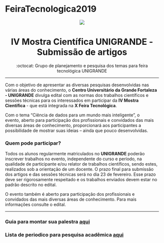 # FeiraTecnologica2019

<p align="center">
<img src="http://www.fgf.edu.br/wp-content/themes/fgf-28-05-2013_RESPONSIVO/images/unigrandelogopng400x187.png">
</p>
<h1 align="center">IV Mostra Científica UNIGRANDE - Submissão de artigos</h1>
<p align="center">:octocat: Grupo de planejamento e pesquisa dos temas para feira tecnológica UNIGRANDE</p>

---

Com o objetivo de apresentar as diversas pesquisas desenvolvidas nas várias áreas do conhecimento, o **Centro Universitário da Grande Fortaleza - UNIGRANDE** divulga edital com as normas dos trabalhos científicos e sessões técnicas para os interessados em participar da **IV Mostra Científica** - que está integrada na **X Feira Tecnológica**.

Com o tema “Ciência de dados para um mundo mais inteligente”, o evento, aberto para participação dos profissionais e convidados das mais diversas áreas de conhecimento, proporcionará aos participantes a possibilidade de mostrar suas ideias – ainda que pouco desenvolvidas.

### Quem pode participar?

Todos os alunos regularmente matriculados no **UNIGRANDE** poderão inscrever trabalhos no evento, independente do curso e período, na qualidade de participante e/ou relator de trabalhos científicos, sendo estes, realizados sob a orientação de um docente. O prazo final para submissão dos artigos e das sessões técnicas será no dia 23 de fevereiro. Esse prazo deve ser rigorosamente respeitado e os trabalhos enviados devem estar no padrão descrito no edital.

O evento também é aberto para participação dos profissionais e convidados das mais diversas áreas de conhecimento. Para mais informações consulte o edital.

--- 

### Guia para montar sua palestra [aqui](talk.md)

### Lista de periodico para pesquisa acadêmica [aqui](periodico.md)
